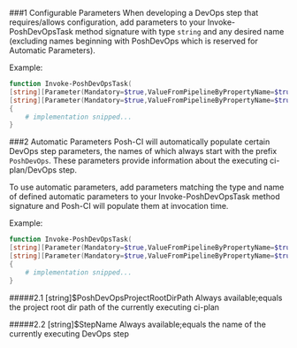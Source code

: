 ###1 Configurable Parameters
When developing a DevOps step that requires/allows configuration, add parameters to your Invoke-PoshDevOpsTask method signature with type `string` and any desired name (excluding names beginning with PoshDevOps which is reserved for Automatic Parameters).

Example:
```PowerShell
function Invoke-PoshDevOpsTask(
[string][Parameter(Mandatory=$true,ValueFromPipelineByPropertyName=$true)]$CustomParam1,
[string][Parameter(Mandatory=$true,ValueFromPipelineByPropertyName=$true)]$CustomParam2)
{
    # implementation snipped...
}

```

###2 Automatic Parameters
Posh-CI will automatically populate certain DevOps step parameters, the names of which always start with the prefix `PoshDevOps`.
These parameters provide information about the executing ci-plan/DevOps step. 

To use automatic parameters, add parameters matching the type and name of defined automatic parameters to your Invoke-PoshDevOpsTask method signature and Posh-CI will populate them at invocation time.

Example:
```PowerShell
function Invoke-PoshDevOpsTask(
[string][Parameter(Mandatory=$true,ValueFromPipelineByPropertyName=$true)]$PoshDevOpsProjectRootDirPath,
[string][Parameter(Mandatory=$true,ValueFromPipelineByPropertyName=$true)]$PoshDevOpsStepName)
{
    # implementation snipped...
}

```

#####2.1 [string]$PoshDevOpsProjectRootDirPath
Always available;equals the project root dir path of the currently executing ci-plan

#####2.2 [string]$StepName
Always available;equals the name of the currently executing DevOps step
